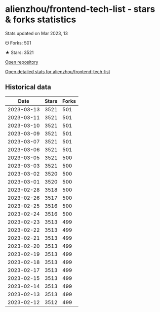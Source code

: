 # alienzhou/frontend-tech-list - stars & forks statistics

Stats updated on Mar 2023, 13

☋ Forks: 501

★ Stars: 3521

[Open repository](https://github.com/alienzhou/frontend-tech-list)

[Open detailed stats for alienzhou/frontend-tech-list](https://reviewgithub.com/rep/alienzhou/frontend-tech-list)

## Historical data
| Date | Stars | Forks |
|------|-------|-------|
| 2023-03-13 | 3521 | 501 | 
| 2023-03-11 | 3521 | 501 | 
| 2023-03-10 | 3521 | 501 | 
| 2023-03-09 | 3521 | 501 | 
| 2023-03-07 | 3521 | 501 | 
| 2023-03-06 | 3521 | 501 | 
| 2023-03-05 | 3521 | 500 | 
| 2023-03-03 | 3521 | 500 | 
| 2023-03-02 | 3520 | 500 | 
| 2023-03-01 | 3520 | 500 | 
| 2023-02-28 | 3518 | 500 | 
| 2023-02-26 | 3517 | 500 | 
| 2023-02-25 | 3516 | 500 | 
| 2023-02-24 | 3516 | 500 | 
| 2023-02-23 | 3513 | 499 | 
| 2023-02-22 | 3513 | 499 | 
| 2023-02-21 | 3513 | 499 | 
| 2023-02-20 | 3513 | 499 | 
| 2023-02-19 | 3513 | 499 | 
| 2023-02-18 | 3513 | 499 | 
| 2023-02-17 | 3513 | 499 | 
| 2023-02-15 | 3513 | 499 | 
| 2023-02-14 | 3513 | 499 | 
| 2023-02-13 | 3513 | 499 | 
| 2023-02-12 | 3512 | 499 | 

